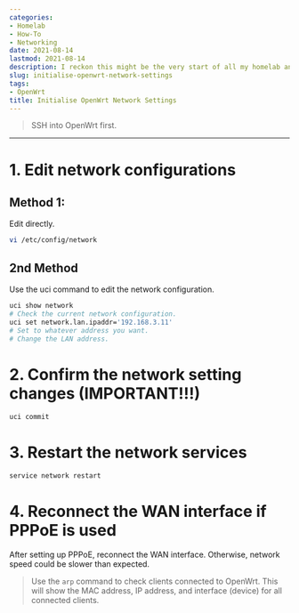```yaml
---
categories:
- Homelab
- How-To
- Networking
date: 2021-08-14
lastmod: 2021-08-14
description: I reckon this might be the very start of all my homelab and sysadmin related stuff.
slug: initialise-openwrt-network-settings
tags:
- OpenWrt
title: Initialise OpenWrt Network Settings
---
```


> SSH into OpenWrt first.

---

# 1. Edit network configurations

## Method 1:
Edit directly.
```bash
vi /etc/config/network
```

## 2nd Method
Use the uci command to edit the network configuration.

```bash
uci show network
# Check the current network configuration.
uci set network.lan.ipaddr='192.168.3.11'
# Set to whatever address you want.
# Change the LAN address.
```

# 2. Confirm the network setting changes (IMPORTANT!!!)

```
uci commit
```

# 3. Restart the network services

```
service network restart
```

# 4. Reconnect the WAN interface if PPPoE is used
After setting up PPPoE, reconnect the WAN interface. Otherwise, network speed could be slower than expected.

> Use the `arp` command to check clients connected to OpenWrt. This will show the MAC address, IP address, and interface (device) for all connected clients.
